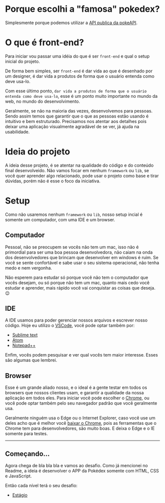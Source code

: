 # Porque escolhi a "famosa" pokedex?

Simplesmente porque podemos utilizar a [API publica da pokeAPI](https://pokeapi.co/).

# O que é front-end?

Para iniciar vou passar uma idéia do que é ser `front-end` e qual o setup inicial do projeto.

De forma bem simples, ser `front-end` é dar vida ao que é desenhado por um designer, é dar vida a produtos de forma que o usuário entenda como deve usa-lo.

Com esse último ponto, `dar vida a produtos de forma que o usuário entenda como deve usa-lo`, esse é um ponto muito importante no mundo da web, no mundo do desenvolvimento.

Geralmente, se não na maioria das vezes, desenvolvemos para pessoas. Sendo assim temos que garantir que o que as pessoas estão usando é intuitivo e bem estruturado. Precisamos nos atentar aos detalhes pois deixar uma aplicação visualmente agradável de se ver, já ajuda na usabilidade.

# Ideia do projeto

A ideia desse projeto, é se atentar na qualidade do código e do conteúdo final desenvolveido. Não vamos focar em nenhum `framework` ou `lib`, se você quer aprender algo relacionado, pode usar o projeto como base e tirar dúvidas, porém não é esse o foco da iniciativa.

# Setup

Como não usaremos nenhum `framework` ou `lib`, nosso setup incial é somente um computador, com uma IDE e um browser.

## Computador

Pessoal, não se preocupem se vocês não tem um mac, isso não é primordial para ser uma boa pessoa desenvolvedora, não caiam na onda dos desenvolvedores que brincam que desenvolver em windows é ruim. Se você se sente confortável e sabe usar o seu sistema operacional, não tenha medo e nem vergonha.

Não esperem para estudar só porque você não tem o computador que vocês desejam, ou só porque não tem um mac, quanto mais cedo você estudar e aprender, mais rápido você vai conquistar as coisas que deseja. 😉

## IDE

A IDE usamos para poder gerenciar nossos arquivos e escrever nosso código. Hoje eu utilizo o [VSCode](https://code.visualstudio.com/), você pode optar também por:

- [Sublime text](https://www.sublimetext.com/3)
- [Atom](https://atom.io/)
- [Notepad++](https://notepad-plus-plus.org/download/v7.7.1.html)

Enfim, vocês podem pesquisar e ver qual vocês tem maior interesse. Esses são algumas que lembrei.

## Browser

Esse é um grande aliado nosso, e o ideal é a gente testar em todos os browsers que nossos clientes usam, e garantir a qualidade da nossa aplicação em todos eles. Para iniciar você pode escolher o [Chrome](https://www.google.com/intl/pt-BR/chrome/), ou você pode optar também pelo seu navegador padrão que você geralmente usa.

Geralmente ninguém usa o Edge ou o Internet Explorer, caso você use um deles acho que é melhor você [baixar o Chrome](https://www.google.com/intl/pt-BR/chrome/), pois as ferramentas que o Chrome tem para desenvolvedores, são muito boas. E deixa o Edge e o IE somente para testes.

<hr>

## Começando...

Agora chega de bla bla bla e vamos ao desafio. Como já mencionei no Readme, a ideia é desenvolver o APP da Pokédex somente com HTML, CSS e JavaScript.

Então cada nível terá o seu desafio:

- [Estágio](https://github.com/nathpaiva/pokedex/blob/master/ESTAGIO.md)
